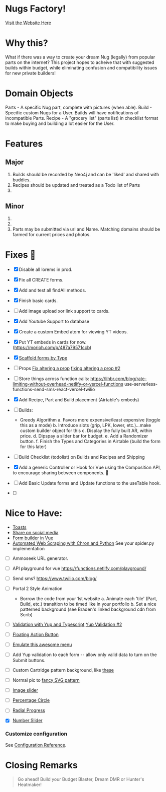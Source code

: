 # Nugs Factory!

[Visit the Website Here](https://nugs.vercel.app/parts)

# Why this?

What if there was a way to create your dream Nug (legally) from popular parts on the internet?  This project hopes to acheive that with suggested builds within budget, while eliminating confusion and compatibility issues for new private builders!

# Domain Objects

Parts - A specific Nug part, complete with pictures (when able).
Build - Specific custom Nugs for a User.  Builds will have notifications of incompatible Parts.
Recipe - A "grocery list" (parts list) in checklist format to make buying and building a lot easier for the User.


# Features

## Major

1. Builds should be recorded by Neo4j and can be 'liked' and shared with buddies.
2. Recipes should be updated and treated as a Todo list of Parts
3. 

## Minor

1. 
2. 
3. Parts may be submitted via url and Name.  Matching domains should be farmed for current prices and photos.



# Fixes :bug:

- [x] Disable all lorems in prod.
- [x] Fix all CREATE forms.
- [x] Add and test all findAll methods.
- [x] Finish basic cards.
- [ ] Add image upload xor link support to cards.
- [x] Add Youtube Support to database 
- [x] Create a custom Embed atom for viewing YT videos.
- [x] Put YT embeds in cards for now. (https://morioh.com/p/487a79571ccb)
- [x] [Scaffold forms by Type](https://www.meziantou.net/generate-an-html-form-from-an-object-in-typescript.htm)

- [ ] Props
    [Fix altering a prop](https://dev.to/jakzaizzat/avoid-mutating-a-prop-directly-ab9)
    [fixing altering a prop #2](https://michaelnthiessen.com/avoid-mutating-prop-directly/)
    

- [ ] Store things across function calls: https://lihbr.com/blog/rate-limiting-without-overhead-netlify-or-vercel-functions
use-serverless-functions-send-sms-react-vercel-twilio
- [x] Add Recipe, Part and Build placement (Airtable's embeds)  
- [ ] Builds:
    - Greedy Algorithm
        a. Favors more expensive/least expensive (toggle this as a mode)
        b. Introduce slots (grip, LPK, lower, etc.)...make custom builder object for this
        c. Display the fully built AR, within price.
        d. Dipspay a slider bar for budget.
        e. Add a Randomizer button.
        f. Finish the Types and Categories in Airtable (build the form for this later)
- [ ] Build Checklist (todolist) on Builds and Recipes and Shipping
- [x] Add a generic Controller or Hook for Vue using the Composition API, to encourage sharing between components. 🐫
- [ ] Add Basic Update forms and Update functions to the useTable hook.
- [ ] 

# Nice to Have:

* [Toasts](https://vuejsexamples.com/a-vue-toast-plugin-that-lets-you-create-your-own-toast-component/)
* [Share on social media](https://github.com/nicolasbeauvais/vue-social-sharing)
* [Form builder in Vue](https://vueformulate.com/)
* [Automated Web Scraping with Chron and Python](https://towardsdatascience.com/automated-web-scraping-python-cron-e6bedf4c39eb) See your spider.py implementation
- [ ] Ammoseek URL generator.
- [ ] API playground for vue https://functions.netlify.com/playground/
- [ ] Send sms? https://www.twilio.com/blog/
- [ ] Portal 2 Style Animation
    - Borrow the code from your 1st website
        a. Animate each 'tile' (Part, Build, etc.) transition to be timed like in your portfolio
        b. Set a nice patterned background (see Braden's linked background cdn from Scrib)
- [ ] 
    [Validation with Yup and Typescript](https://medium.com/@maurice.de.beijer/yup-validation-and-typescript-and-formik-6c342578a20e)
    [Yup Validation #2](https://github.com/vijitail/vue-form-validation-yup/blob/master/src/App.vue)
- [ ] [Floating Action Button](https://vuetifyjs.com/en/components/floating-action-buttons/#lateral-screens)
- [ ] [Emulate this awesome menu](https://codesandbox.io/s/xn8xx?file=/src/SmartHome/SmartHome.vue)
- [ ] Add Yup validation to each form -- allow only valid data to turn on the Submit buttons.
- [ ] Custom Cartridge pattern background, like [these](https://www.svgbackgrounds.com/)
- [ ] Normal pic to [fancy SVG pattern](https://picsvg.com/)
- [ ] [Image slider](https://vuejsexamples.com/a-nice-vue-image-slider-with-progress/)
- [ ] [Percentage Circle](https://vuejsexamples.com/css-percentage-circle-built-with-vue-js/)
- [ ] [Radial Progress](https://vuejsexamples.com/a-smart-and-light-radial-progress-bar-component-for-vue-3/)
- [x] [Number Slider](https://vuejsexamples.com/vue-3-slider-component-with-multihandles-and-formatting/)


### Customize configuration
See [Configuration Reference](https://cli.vuejs.org/config/).


# Closing Remarks

> Go ahead!  Build your Budget Blaster, Dream DMR or Hunter's Heatmaker!
